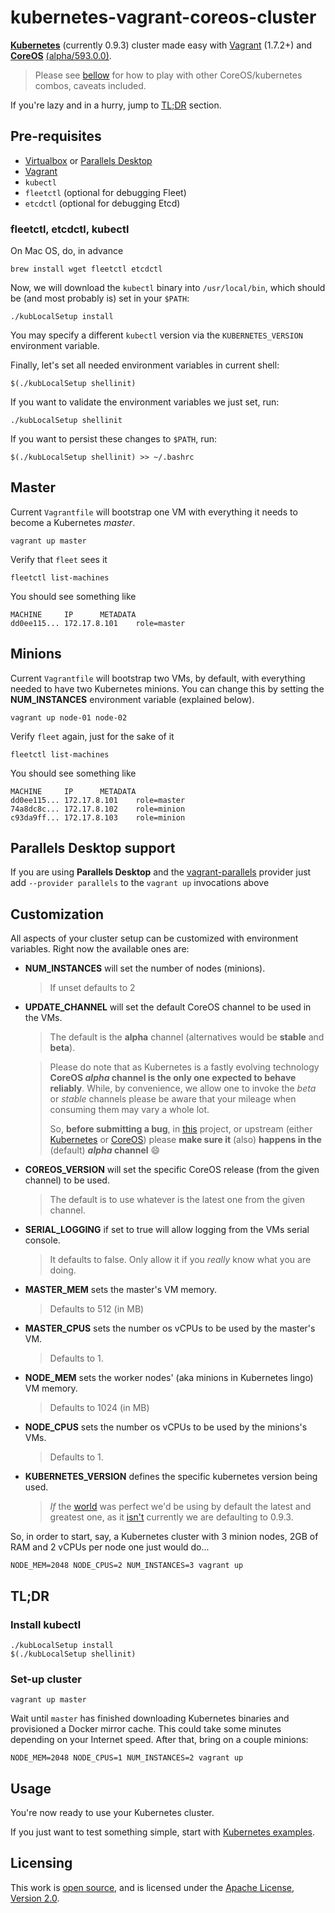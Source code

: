 # kubernetes-vagrant-coreos-cluster
**[Kubernetes](https://github.com/GoogleCloudPlatform/kubernetes)** (currently 0.9.3)
cluster made easy with [Vagrant](https://www.vagrantup.com) (1.7.2+) and
**[CoreOS](https://coreos.com)** [(alpha/593.0.0)](https://coreos.com/releases/).

> Please see [bellow](#customization) for how to play with other CoreOS/kubernetes
> combos, caveats included.

If you're lazy and in a hurry, jump to [TL;DR](#tldr) section.

## Pre-requisites

 * [Virtualbox](https://www.virtualbox.org) or
 [Parallels Desktop](http://www.parallels.com/eu/products/desktop/)
 * [Vagrant](https://www.vagrantup.com)
 * ```kubectl```
 * ```fleetctl``` (optional for debugging Fleet)
 * ```etcdctl``` (optional for debugging Etcd)

### fleetctl, etcdctl, kubectl

On Mac OS, do, in advance
```
brew install wget fleetctl etcdctl
```

Now, we will download the ```kubectl``` binary into ```/usr/local/bin```, which should be (and most probably is) set in your ```$PATH```:
```
./kubLocalSetup install
```
You may specify a different ```kubectl``` version via the ```KUBERNETES_VERSION``` environment variable.

Finally, let's set all needed environment variables in current shell:
```
$(./kubLocalSetup shellinit)
```

If you want to validate the environment variables we just set, run:
```
./kubLocalSetup shellinit
```

If you want to persist these changes to ```$PATH```, run:
```
$(./kubLocalSetup shellinit) >> ~/.bashrc
```

## Master

Current ```Vagrantfile``` will bootstrap one VM with everything it needs to become a Kubernetes _master_.
```
vagrant up master
```

Verify that ```fleet``` sees it
```
fleetctl list-machines
```

You should see something like
```
MACHINE		IP		METADATA
dd0ee115...	172.17.8.101	role=master
```

## Minions

Current ```Vagrantfile``` will bootstrap two VMs, by default, with everything needed to have two Kubernetes minions. You can
change this by setting the **NUM_INSTANCES** environment variable (explained below).

```
vagrant up node-01 node-02
```

Verify ```fleet``` again, just for the sake of it
```
fleetctl list-machines
```

You should see something like
```
MACHINE		IP		METADATA
dd0ee115...	172.17.8.101	role=master
74a8dc8c...	172.17.8.102	role=minion
c93da9ff...	172.17.8.103    role=minion
```

## Parallels Desktop support

If you are using **Parallels Desktop** and the [vagrant-parallels](http://parallels.github.io/vagrant-parallels/docs/) provider
just add ```--provider parallels``` to the ```vagrant up``` invocations above

## Customization

All aspects of your cluster setup can be customized with environment variables. Right now the available ones are:

 - **NUM_INSTANCES** will set the number of nodes (minions).

   > If unset defaults to 2
 - **UPDATE_CHANNEL** will set the default CoreOS channel to be used in the VMs.

   > The default is the **alpha** channel (alternatives would be **stable** and **beta**).

   > Please do note that as Kubernetes is a fastly evolving technology **CoreOS _alpha_
   > channel is the only one expected to behave reliably**. While, by convenience, we allow
   > one to invoke the _beta_ or _stable_ channels please be aware that your mileage
   > when consuming them may vary a whole lot.
   >
   > So, **before submitting a bug**, in [this](https://github.com/pires/kubernetes-vagrant-coreos-cluster/issues) project,
   > or upstream (either [Kubernetes](https://github.com/GoogleCloudPlatform/kubernetes/issues)
   > or [CoreOS](https://github.com/coreos/bugs/issues))
   > please **make sure it** (also) **happens in the** (default) **_alpha_ channel** :smile:
   >
 - **COREOS_VERSION** will set the specific CoreOS release (from the given channel) to be used.

   > The default is to use whatever is the latest one from the given channel.
 - **SERIAL_LOGGING** if set to true will allow logging from the VMs serial console.

   > It defaults to false. Only allow it if you *really* know what you are doing.
 - **MASTER_MEM** sets the master's VM memory.

   > Defaults to 512 (in MB)
 - **MASTER_CPUS** sets the number os vCPUs to be used by the master's VM.

   > Defaults to 1.
 - **NODE_MEM** sets the worker nodes' (aka minions in Kubernetes lingo) VM memory.

   > Defaults to 1024 (in MB)
 - **NODE_CPUS** sets the number os vCPUs to be used by the minions's VMs.

    > Defaults to 1.
 - **KUBERNETES_VERSION** defines the specific kubernetes version being used.

   > *If* the [world](http://google.com/about) was perfect we'd be using by default the latest and
   > greatest one, as it [isn't](https://github.com/GoogleCloudPlatform/kubernetes/issues/4415)
   > currently we are defaulting to 0.9.3.



So, in order to start, say, a Kubernetes cluster with 3 minion nodes, 2GB of RAM and 2 vCPUs per node one just would do...

```
NODE_MEM=2048 NODE_CPUS=2 NUM_INSTANCES=3 vagrant up
```

## TL;DR

### Install kubectl

```
./kubLocalSetup install
$(./kubLocalSetup shellinit)
```

### Set-up cluster

```
vagrant up master
```

Wait until ```master``` has finished downloading Kubernetes binaries and provisioned a Docker mirror cache. This could take some minutes depending on your Internet speed. After that, bring on a couple minions:

```
NODE_MEM=2048 NODE_CPUS=1 NUM_INSTANCES=2 vagrant up
```

## Usage

You're now ready to use your Kubernetes cluster.

If you just want to test something simple, start with [Kubernetes examples](https://github.com/GoogleCloudPlatform/kubernetes/blob/master/examples/).

## Licensing

This work is [open source](http://opensource.org/osd), and is licensed under the [Apache License, Version 2.0](http://opensource.org/licenses/Apache-2.0).
